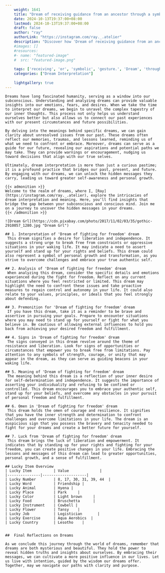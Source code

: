 ```yaml
---
    weight: 1641
    title: "Dream of receiving guidance from an ancestor through a symbolic event or gesture."  # Assuming 'title' column exists
    date: 2024-10-13T19:37:00+08:00
    lastmod: 2024-10-13T19:37:00+08:00
    draft: false
    author: "ray"
    authorLink: "https://instagram.com/ray._.atelier"
    description: "Discover how 'Dream of receiving guidance from an ancestor through a symbolic event or gesture.' can interpret your future and uncover its significant meanings in your life."
    #images: []
    #resources:
    #- name: "featured-image"
    #  src: "featured-image.png"
    
    tags: ['receiving', 'or', 'symbolic', 'gesture.', 'Dream', 'through', 'a', 'an', 'ancestor', 'event', 'from', 'of', 'guidance']
    categories: ["Dream Interpretation"]
    
    lightgallery: true
---
```

    
    Dreams have long fascinated humanity, serving as a window into our subconscious. Understanding and analyzing dreams can provide valuable insights into our emotions, fears, and desires. When we take the time to interpret our dreams, we begin to unravel the complex tapestry of our inner thoughts. This process not only helps us understand ourselves better but also allows us to connect our past experiences with our present circumstances and future possibilities.
    
    By delving into the meanings behind specific dreams, we can gain clarity about unresolved issues from our past. These dreams often reflect our memories, traumas, and lessons learned, reminding us of what we need to confront or embrace. Moreover, dreams can serve as a guide for our future, revealing our aspirations and potential paths we may take. They can provide warnings or encouragement, nudging us toward decisions that align with our true selves.
    
    Ultimately, dream interpretation is more than just a curious pastime; it is a profound practice that bridges our past, present, and future. By engaging with our dreams, we can unlock the hidden messages they carry, leading us toward greater self-awareness and personal growth.
    
    {{< admonition >}}
    Welcome to the realm of dreams, where I, [Ray](https://instagram.com/ray._.atelier), explore the intricacies of dream interpretation and meaning. Here, you’ll find insights that bridge the gap between your subconscious and conscious mind. Join me on a journey to uncover the hidden messages in your dreams.
    {{< /admonition >}}
    
    ![Dream Grl](https://cdn.pixabay.com/photo/2017/11/02/03/35/gothic-2910057_1280.jpg "Dream Grl")
    
    ## 1. Interpretation of 'Dream of fighting for freedom' dream
     This dream signifies a desire for liberation and independence. It suggests a strong urge to break free from constraints or oppressive situations in your waking life. It may indicate a need to assert yourself and stand up for your rights and beliefs. This dream could also represent a symbol of personal growth and transformation, as you strive to overcome challenges and embrace your true authentic self.
    
    ## 2. Analysis of 'Dream of fighting for freedom' dream
     When analyzing this dream, consider the specific details and emotions experienced during the fight for freedom. Reflect on any current situations where you feel restricted or limited. This dream may highlight the need to confront these issues and take proactive measures to regain control and autonomy in your life. It could also relate to your values, principles, or ideals that you feel strongly about defending.
    
    ## 3. Premonition for 'Dream of fighting for freedom' dream
     If you have this dream, take it as a reminder to be brave and assertive in pursuing your goals. Prepare to encounter situations where you may need to stand up for yourself or fight for what you believe in. Be cautious of allowing external influences to hold you back from achieving your desired freedom and fulfillment.
    
    ## 4. Signs in 'Dream of fighting for freedom' dream
     The signs conveyed in this dream revolve around the theme of resistance and liberation. Look for signs of opportunities or circumstances that empower you to break free from limitations. Pay attention to any symbols of strength, courage, or unity that may appear in the dream, as they can serve as guiding beacons in your waking life.
    
    ## 5. Meaning of 'Dream of fighting for freedom' dream
     The meaning behind this dream is a reflection of your inner desire for self-determination and independence. It suggests the importance of asserting your individuality and refusing to be confined or controlled. This dream encourages you to embrace your authentic self, stand up for your beliefs, and overcome any obstacles in your pursuit of personal freedom and fulfillment.
    
    ## 6. Omen in 'Dream of fighting for freedom' dream
     This dream holds the omen of courage and resilience. It signifies that you have the inner strength and determination to confront challenges and overcome limitations in your life. The dream is an auspicious sign that you possess the bravery and tenacity needed to fight for your dreams and create a better future for yourself.
    
    ## 7. Luck from 'Dream of fighting for freedom' dream
     This dream brings the luck of liberation and empowerment. It indicates that by standing up for your rights and fighting for your freedom, you can create positive changes in your life. Embracing the lessons and messages of this dream can lead to greater opportunities, personal growth, and a sense of fulfillment.
    
    ## Lucky Item Overview
    | Lucky Item          | Value              |
    |---------------|--------------------|
    | Lucky Number        | 8, 17, 30, 31, 39, 44  |
    | Lucky Word          | Friendship |
    | Lucky Animal        | Hyena |
    | Lucky Place         | Park     |
    | Lucky Color         | Light brown     |
    | Lucky Food          | Bruschetta      |
    | Lucky Instrument    | Cowbell |
    | Lucky Flower        | Tansy    |
    | Lucky Job           | Logistician       |
    | Lucky Exercise      | Aqua Aerobics  |
    | Lucky Country       | Lesotho    |
    
    
    ##  Final Reflections on Dreams
    
    As we conclude this journey through the world of dreams, remember that dreams are both mysterious and beautiful. They hold the power to reveal hidden truths and insights about ourselves. By embracing their messages, we can cultivate a more positive influence in our lives. Let us live with intention, guided by the wisdom our dreams offer. Together, may we navigate our paths with clarity and purpose.
    